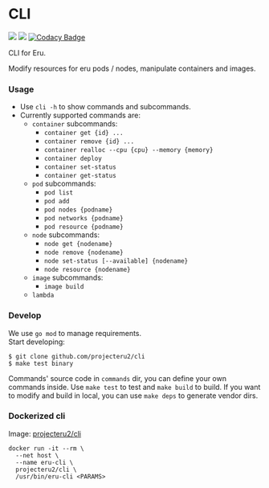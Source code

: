 CLI
=====
![](https://github.com/projecteru2/cli/workflows/goreleaser/badge.svg)
![](https://github.com/projecteru2/cli/workflows/golangci-lint/badge.svg)
[![Codacy Badge](https://app.codacy.com/project/badge/Grade/e9a4c445afb549fea950b4353197e859)](https://www.codacy.com/gh/projecteru2/cli?utm_source=github.com&amp;utm_medium=referral&amp;utm_content=projecteru2/cli&amp;utm_campaign=Badge_Grade)

CLI for Eru.

Modify resources for eru pods / nodes, manipulate containers and images.

### Usage

* Use `cli -h` to show commands and subcommands.
* Currently supported commands are:
	* `container` subcommands:
		* `container get {id} ...`
		* `container remove {id} ...`
		* `container realloc --cpu {cpu} --memory {memory}`
		* `container deploy`
        * `container set-status`
        * `container get-status`
	* `pod` subcommands:
		* `pod list`
		* `pod add`
		* `pod nodes {podname}`
		* `pod networks {podname}`
        * `pod resource {podname}`
	* `node` subcommands:
		* `node get {nodename}`
		* `node remove {nodename}`
		* `node set-status [--available] {nodename}`
        * `node resource {nodename}`
	* `image` subcommands:
		* `image build`
	* `lambda`

### Develop

We use `go mod` to manage requirements.  
Start developing:

```
$ git clone github.com/projecteru2/cli
$ make test binary
```

Commands' source code in `commands` dir, you can define your own commands inside. Use `make test` to test and `make build` to build. If you want to modify and build in local, you can use `make deps` to generate vendor dirs.

### Dockerized cli

Image: [projecteru2/cli](https://hub.docker.com/r/projecteru2/cli/)

```shell
docker run -it --rm \
  --net host \
  --name eru-cli \
  projecteru2/cli \
  /usr/bin/eru-cli <PARAMS>
```
